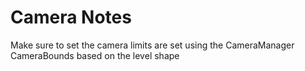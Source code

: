 # Camera Notes

Make sure to set the camera limits are set using the CameraManager 
CameraBounds based on the level shape
